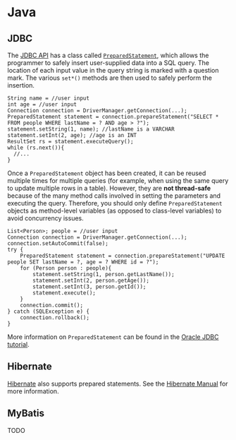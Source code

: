 Java
====

JDBC
----

The [JDBC API](http://download.oracle.com/javase/tutorial/jdbc/index.html) has a class called <code class="inline">[PreparedStatement](http://download.oracle.com/javase/6/docs/api/java/sql/PreparedStatement.html)</code>, which allows the programmer to safely insert user-supplied data into a SQL query.  The location of each input value in the query string is marked with a question mark.  The various <code class="inline">set*()</code> methods are then used to safely perform the insertion.

    String name = //user input
    int age = //user input
    Connection connection = DriverManager.getConnection(...);
    PreparedStatement statement = connection.prepareStatement("SELECT * FROM people WHERE lastName = ? AND age > ?");
    statement.setString(1, name); //lastName is a VARCHAR
    statement.setInt(2, age); //age is an INT
    ResultSet rs = statement.executeQuery();
    while (rs.next()){
      //...
    }


Once a <code class="inline">PreparedStatement</code> object has been created, it can be reused multiple times for multiple queries (for example, when using the same query to update multiple rows in a table).  However, they are **not thread-safe** because of the many method calls involved in setting the parameters and executing the query.  Therefore, you should only define <code class="inline">PreparedStatement</code> objects as method-level variables (as opposed to class-level variables) to avoid concurrency issues.


    List<Person>; people = //user input
    Connection connection = DriverManager.getConnection(...);
    connection.setAutoCommit(false);
    try {
        PreparedStatement statement = connection.prepareStatement("UPDATE people SET lastName = ?, age = ? WHERE id = ?");
        for (Person person : people){
            statement.setString(1, person.getLastName());
            statement.setInt(2, person.getAge());
            statement.setInt(3, person.getId());
            statement.execute();
        }
        connection.commit();
    } catch (SQLException e) {
        connection.rollback();
    }

More information on <code class="inline">PreparedStatement</code> can be found in the [Oracle JDBC tutorial](http://download.oracle.com/javase/tutorial/jdbc/basics/prepared.html).

Hibernate
---------

[Hibernate](http://www.hibernate.org/) also supports prepared statements.  See the [Hibernate Manual](http://docs.jboss.org/hibernate/stable/core/reference/en/html/objectstate.html#objectstate-querying-executing-parameters) for more information.

MyBatis
-------

TODO
